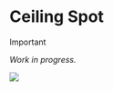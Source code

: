 # Ceiling Spot

> [!IMPORTANT]
*Work in progress.*

![](./static/project-header.png)



<!-- ---
### Parts list
#### Assembly parts list

#### Setup parts lists

---
### Assembly guide -->